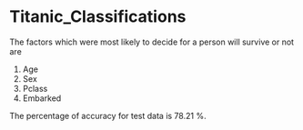 # Titanic_Classifications
The factors which were most likely to decide for a person will survive or not are 
1. Age
2. Sex
3. Pclass
4. Embarked

The percentage of accuracy for test data is  78.21 %.
